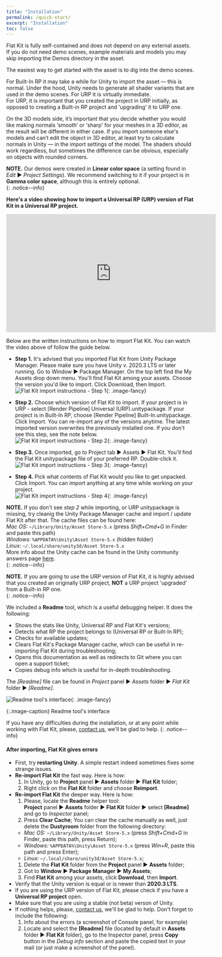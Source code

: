 ```yaml
---
title: "Installation"
permalink: /quick-start/
excerpt: "Installation"
toc: false
---
```


Flat Kit is fully self-contained and does not depend on any external assets.  
If you do not need demo scenes, example materials and models you may skip importing the Demos directory in the asset.  

The easiest way to get started with the asset is to dig into the demo scenes.  

For Built-In RP it may take a while for Unity to import the asset — this is normal. Under the hood, Unity needs to generate all shader variants that are used in the demo scenes. For URP it is virtually immediate.  
For URP, it is important that you created the project in URP initially, as opposed to creating a Built-in RP project and 'upgrading' it to URP one.  

On the 3D models side, it’s important that you decide whether you would like making normals ‘smooth’ or 'sharp' for your meshes in a 3D editor, as the result will be different in either case. If you import someone else's models and can’t edit the object in 3D editor, at least try to calculate normals in Unity — in the import settings of the model. The shaders should work regardless, but sometimes the difference can be obvious, especially on objects with rounded corners.  

**NOTE.** Our demos were created in **Linear color space** (a setting found in _Edit_ ▶︎ _Project Settings_). We recommend switching to it if your project is in **Gamma color space**, although this is entirely optional.  
{: .notice--info}

**Here's a video showing how to import a Universal RP (URP) version of Flat Kit in a Universal RP project.**

<iframe width="560" height="315" src="https://www.youtube.com/embed/EuDdSFXnibc" title="YouTube video player" frameborder="0" allow="accelerometer; autoplay; clipboard-write; encrypted-media; gyroscope; picture-in-picture" allowfullscreen></iframe>  

Below are the written instructions on how to import Flat Kit. You can watch the video above of follow the guide below.

* **Step 1.** It's advised that you imported Flat Kit from Unity Package Manager. Please make sure you have Unity v. 2020.3 LTS or later running. Go to Window ▶︎ Package Manager. On the top left find the My Assets drop down menu. You'll find Flat Kit among your assets. Choose the version you'd like to import. Click Download, then Import.  
![Flat Kit import instructions - Step 1](/FlatKit_Manual_Images/manual_import_instructions_2.png){: .image-fancy}

* **Step 2.** Choose which version of Flat Kit to import. If your project is in URP - select [Render Pipeline] Universal (URP).unitypackage. If your project is in Built-In RP, choose [Render Pipeline] Built-In.unitypackage. Click Import. You can re-import any of the versions anytime. The latest imported version overwrites the previously installed one. If you don't see this step, see the note below.  
![Flat Kit import instructions - Step 2](/FlatKit_Manual_Images/manual_import_instructions_3.png){: .image-fancy}

* **Step 3.** Once imported, go to Project tab ▶︎ Assets ▶︎ Flat Kit. You'll find the Flat Kit unitypackage file of your preferred RP. Double-click it.  
![Flat Kit import instructions - Step 3](/FlatKit_Manual_Images/manual_import_instructions_4.png){: .image-fancy}

* **Step 4.** Pick what contents of Flat Kit would you like to get unpacked. Click Import. You can import anything at any time while working on your project.  
![Flat Kit import instructions - Step 4](/FlatKit_Manual_Images/manual_import_instructions_5.png){: .image-fancy}

**NOTE.** If you don't see *step 2* while importing, or URP unitypackage is missing, try cleanig the Unity Package Manager cache and import / update Flat Kit after that. The cache files can be found here:  
*Mac OS:* `~/Library/Unity/Asset Store-5.x` (press _Shift+Cmd+G_ in Finder and paste this path)  
*Windows:* `%APPDATA%\Unity\Asset Store-5.x` (hidden folder)  
*Linux:* `~/.local/share/unity3d/Asset Store-5.x`  
More info about the Unity cache can be found in the Unity community answers page [here](https://answers.unity.com/questions/45050/where-unity-store-saves-the-packages.html).  
{: .notice--info}

**NOTE.** If you are going to use the URP version of Flat Kit, it is highly advised that you created an originally URP project, **NOT** a URP project 'upgraded' from a Built-in RP one.  
{: .notice--info}

We included a **Readme** tool, which is a useful debugging helper. It does the following:

* Shows the stats like Unity, Universal RP and Flat Kit's versions;
* Detects what RP the project belongs to (Universal RP or Built-In RP);
* Checks for available updates;
* Clears Flat Kit's Package Manager cache, which can be useful in re-importing Flat Kit during troubleshooting;
* Opens this documentation as well as redirects to Git where you can open a support ticket;
* Copies debug info which is useful for in-depth troubleshooting.  

The *[Readme]* file can be found in _Project_ panel ▶︎ _Assets_ folder ▶︎ _Flat Kit_ folder ▶︎ _[Readme]_.  

![Readme tool's interface](/FlatKit_Manual_Images/flat-kit-readme-file.png){: .image-fancy}

{:.image-caption}
Readme tool's interface

If you have any difficulties during the installation, or at any point while working with Flat Kit, please, [contact us](/contact-details), we'll be glad to help.
{: .notice--info}

#### After importing, Flat Kit gives errors
- First, try **restarting Unity**. A simple restart indeed sometimes fixes some strange issues.
- **Re-import Flat Kit** the fast way. Here is how:
  1. In Unity, go to **Project** panel ▶︎ **Assets** folder ▶︎ **Flat Kit** folder;
  1. Right click on the **Flat Kit** folder and choose **Reimport**.
- **Re-import Flat Kit** the deeper way. Here is how:
  1. Please, locate the **Readme** helper tool:  
**Project** panel ▶︎ **Assets** folder ▶︎ **Flat Kit** folder ▶︎ select **[Readme]** and go to _Inspector_ panel;  
  1. Press **Clear Cache**; You can clear the cache manually as well, just delete the **Dustyroom** folder from the following directory:
    - *Mac OS:* `~/Library/Unity/Asset Store-5.x` (press _Shift+Cmd+G_ in Finder, paste this path, press Return);
    - *Windows:* `%APPDATA%\Unity\Asset Store-5.x` (press _Win+R_, paste this path and press Enter);
    - *Linux:* `~/.local/share/unity3d/Asset Store-5.x`;
  1. Delete the **Flat Kit** folder from the **Project** panel ▶︎ **Assets** folder;
  1. Got to **Window** ▶︎ **Package Manager** ▶︎ **My Assets**;
  1. Find **Flat Kit** among your assets, click **Download**, then **Import**.
- Verify that the Unity version is equal or is newer than **2020.3 LTS**.
- If you are using the URP version of Flat Kit, please check if you have a **Universal RP project** open.
- Make sure that you are using a stable (not beta) verson of Unity.
- If nothing helps, please, [contact us](/contact-details), we'll be glad to help. Don't forget to include the following:
  1. Info about the errors (a screenshot of Console panel, for example)
  1. Locate and select the **[Readme]** file (located by default in **Assets** folder ▶︎ **Flat Kit** folder), go to the Inspector panel, press **Copy** button in the _Debug info_ section and paste the copied text in your mail (or just make a screenshot of the panel).